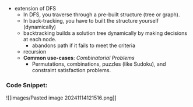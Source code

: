- extension of DFS
	- In DFS, you traverse through a pre-built structure (tree or graph).
	- In back-tracking, you have to built the structure yourself (dynamically)
	- backtracking builds a solution tree dynamically by making decisions at each node.
		- abandons path if it fails to meet the criteria
	- recursion
	- **Common use-cases**: *Combinatorial Problems*
		- Permutations, combinations, puzzles (like Sudoku), and constraint satisfaction problems.
		
### Code Snippet:
![[images/Pasted image 20241114121516.png]]